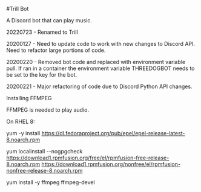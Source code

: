 #Trill Bot

A Discord bot that can play music.

20220723 - Renamed to Trill

20200127 - Need to update code to work with new changes to Discord API. Need to refactor large portions of code.

20200220 - Removed bot code and replaced with environment variable pull. If ran in a container the environment variable THREEDOGBOT needs to be set to the key for the bot.

20200221 - Major refactoring of code due to Discord Python API changes.



Installing FFMPEG

FFMPEG is needed to play audio.

On RHEL 8:

yum -y install https://dl.fedoraproject.org/pub/epel/epel-release-latest-8.noarch.rpm

yum localinstall --nogpgcheck https://download1.rpmfusion.org/free/el/rpmfusion-free-release-8.noarch.rpm https://download1.rpmfusion.org/nonfree/el/rpmfusion-nonfree-release-8.noarch.rpm

yum install -y ffmpeg ffmpeg-devel
